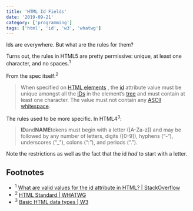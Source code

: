 ```yaml
---
title: 'HTML Id Fields'
date: '2019-09-21'
category: ['programming']
tags: ['html', 'id', 'w3', 'whatwg']
---
```


Ids are everywhere. But what are the rules for them?

Turns out, the rules in HTML5 are pretty permissive: unique, at least one character,  and no spaces.<sup>1</sup>

From the spec itself:<sup>2</sup>
> When specified on [HTML elements](https://html.spec.whatwg.org/multipage/infrastructure.html#html-elements) , the [id](https://html.spec.whatwg.org/multipage/dom.html#the-id-attribute) attribute value must be unique amongst all the [IDs](https://dom.spec.whatwg.org/#concept-id) in the element’s [tree](https://dom.spec.whatwg.org/#concept-tree) and must contain at least one character. The value must not contain any [ASCII whitespace](https://infra.spec.whatwg.org/#ascii-whitespace).

The rules used to be more specific. In HTML4<sup>3</sup>:
> **ID**and**NAME**tokens must begin with a letter ([A-Za-z]) and may be followed by any number of letters, digits ([0-9]), hyphens (“-“), underscores (“_”), colons (“:”), and periods (“.”).

Note the restrictions as well as the fact that the id _had_ to start with a letter.

## Footnotes
* <sup>1</sup> [What are valid values for the id attribute in HTML? | StackOverflow](https://stackoverflow.com/questions/70579/what-are-valid-values-for-the-id-attribute-in-html)
* <sup>2</sup> [HTML Standard | WHATWG](https://html.spec.whatwg.org/multipage/dom.html#global-attributes)
* <sup>3</sup> [Basic HTML data types | W3](https://www.w3.org/TR/html4/types.html#type-id)

